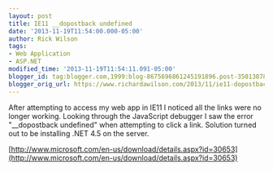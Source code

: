 ```yaml
---
layout: post
title: IE11 __dopostback undefined
date: '2013-11-19T11:54:00.000-05:00'
author: Rick Wilson
tags:
- Web Application
- ASP.NET
modified_time: '2013-11-19T11:54:11.091-05:00'
blogger_id: tag:blogger.com,1999:blog-8675696861245191896.post-3501387881937448701
blogger_orig_url: https://www.richardawilson.com/2013/11/ie11-dopostback-undefined.html
---
```


After attempting to access my web app in IE11 I noticed all the links were no longer working.  Looking through the JavaScript debugger I saw the error "__dopostback undefined" when attempting to click a link.  Solution turned out to be installing .NET 4.5 on the server.

[http://www.microsoft.com/en-us/download/details.aspx?id=30653](http://www.microsoft.com/en-us/download/details.aspx?id=30653)

